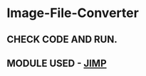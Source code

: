 # Image-File-Converter
 
## CHECK CODE AND RUN. 
## MODULE USED - [JIMP](https://www.npmjs.com/package/jimp)
